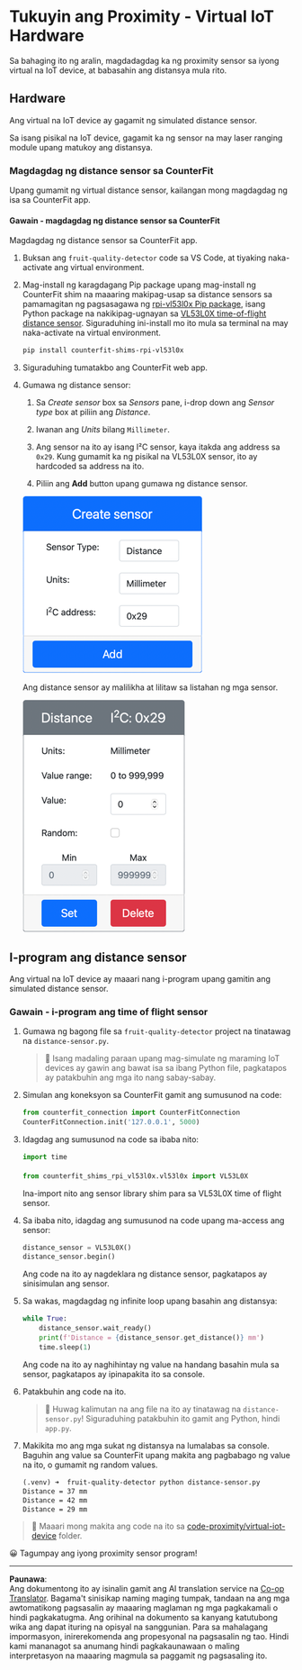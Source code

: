 <!--
CO_OP_TRANSLATOR_METADATA:
{
  "original_hash": "7e9f05bdc50a40fd924b1d66934471bf",
  "translation_date": "2025-08-27T21:21:33+00:00",
  "source_file": "4-manufacturing/lessons/4-trigger-fruit-detector/virtual-device-proximity.md",
  "language_code": "tl"
}
-->
# Tukuyin ang Proximity - Virtual IoT Hardware

Sa bahaging ito ng aralin, magdadagdag ka ng proximity sensor sa iyong virtual na IoT device, at babasahin ang distansya mula rito.

## Hardware

Ang virtual na IoT device ay gagamit ng simulated distance sensor.

Sa isang pisikal na IoT device, gagamit ka ng sensor na may laser ranging module upang matukoy ang distansya.

### Magdagdag ng distance sensor sa CounterFit

Upang gumamit ng virtual distance sensor, kailangan mong magdagdag ng isa sa CounterFit app.

#### Gawain - magdagdag ng distance sensor sa CounterFit

Magdagdag ng distance sensor sa CounterFit app.

1. Buksan ang `fruit-quality-detector` code sa VS Code, at tiyaking naka-activate ang virtual environment.

1. Mag-install ng karagdagang Pip package upang mag-install ng CounterFit shim na maaaring makipag-usap sa distance sensors sa pamamagitan ng pagsasagawa ng [rpi-vl53l0x Pip package](https://pypi.org/project/rpi-vl53l0x/), isang Python package na nakikipag-ugnayan sa [VL53L0X time-of-flight distance sensor](https://wiki.seeedstudio.com/Grove-Time_of_Flight_Distance_Sensor-VL53L0X/). Siguraduhing ini-install mo ito mula sa terminal na may naka-activate na virtual environment.

    ```sh
    pip install counterfit-shims-rpi-vl53l0x
    ```

1. Siguraduhing tumatakbo ang CounterFit web app.

1. Gumawa ng distance sensor:

    1. Sa *Create sensor* box sa *Sensors* pane, i-drop down ang *Sensor type* box at piliin ang *Distance*.

    1. Iwanan ang *Units* bilang `Millimeter`.

    1. Ang sensor na ito ay isang I²C sensor, kaya itakda ang address sa `0x29`. Kung gumamit ka ng pisikal na VL53L0X sensor, ito ay hardcoded sa address na ito.

    1. Piliin ang **Add** button upang gumawa ng distance sensor.

    ![Ang mga setting ng distance sensor](../../../../../translated_images/counterfit-create-distance-sensor.967c9fb98f27888d95920c9784d004c972490eb71f70397fe13bd70a79a879a3.tl.png)

    Ang distance sensor ay malilikha at lilitaw sa listahan ng mga sensor.

    ![Ang nalikhang distance sensor](../../../../../translated_images/counterfit-distance-sensor.079eefeeea0b68afc36431ce8fcbe2f09a7e4916ed1cd5cb30e696db53bc18fa.tl.png)

## I-program ang distance sensor

Ang virtual na IoT device ay maaari nang i-program upang gamitin ang simulated distance sensor.

### Gawain - i-program ang time of flight sensor

1. Gumawa ng bagong file sa `fruit-quality-detector` project na tinatawag na `distance-sensor.py`.

    > 💁 Isang madaling paraan upang mag-simulate ng maraming IoT devices ay gawin ang bawat isa sa ibang Python file, pagkatapos ay patakbuhin ang mga ito nang sabay-sabay.

1. Simulan ang koneksyon sa CounterFit gamit ang sumusunod na code:

    ```python
    from counterfit_connection import CounterFitConnection
    CounterFitConnection.init('127.0.0.1', 5000)
    ```

1. Idagdag ang sumusunod na code sa ibaba nito:

    ```python
    import time
    
    from counterfit_shims_rpi_vl53l0x.vl53l0x import VL53L0X
    ```

    Ina-import nito ang sensor library shim para sa VL53L0X time of flight sensor.

1. Sa ibaba nito, idagdag ang sumusunod na code upang ma-access ang sensor:

    ```python
    distance_sensor = VL53L0X()
    distance_sensor.begin()
    ```

    Ang code na ito ay nagdeklara ng distance sensor, pagkatapos ay sinisimulan ang sensor.

1. Sa wakas, magdagdag ng infinite loop upang basahin ang distansya:

    ```python
    while True:
        distance_sensor.wait_ready()
        print(f'Distance = {distance_sensor.get_distance()} mm')
        time.sleep(1)
    ```

    Ang code na ito ay naghihintay ng value na handang basahin mula sa sensor, pagkatapos ay ipinapakita ito sa console.

1. Patakbuhin ang code na ito.

    > 💁 Huwag kalimutan na ang file na ito ay tinatawag na `distance-sensor.py`! Siguraduhing patakbuhin ito gamit ang Python, hindi `app.py`.

1. Makikita mo ang mga sukat ng distansya na lumalabas sa console. Baguhin ang value sa CounterFit upang makita ang pagbabago ng value na ito, o gumamit ng random values.

    ```output
    (.venv) ➜  fruit-quality-detector python distance-sensor.py 
    Distance = 37 mm
    Distance = 42 mm
    Distance = 29 mm
    ```

> 💁 Maaari mong makita ang code na ito sa [code-proximity/virtual-iot-device](../../../../../4-manufacturing/lessons/4-trigger-fruit-detector/code-proximity/virtual-iot-device) folder.

😀 Tagumpay ang iyong proximity sensor program!

---

**Paunawa**:  
Ang dokumentong ito ay isinalin gamit ang AI translation service na [Co-op Translator](https://github.com/Azure/co-op-translator). Bagama't sinisikap naming maging tumpak, tandaan na ang mga awtomatikong pagsasalin ay maaaring maglaman ng mga pagkakamali o hindi pagkakatugma. Ang orihinal na dokumento sa kanyang katutubong wika ang dapat ituring na opisyal na sanggunian. Para sa mahalagang impormasyon, inirerekomenda ang propesyonal na pagsasalin ng tao. Hindi kami mananagot sa anumang hindi pagkakaunawaan o maling interpretasyon na maaaring magmula sa paggamit ng pagsasaling ito.